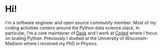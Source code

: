 # Hi!

I'm a software engineer and open source community member. Most of my coding activities centers around the Python data science stack. In particular, I'm a core maintainer of [Dask](https://dask.org/) and I work at [Coiled](https://coiled.io/) where I focus on scaling Python. Previously I studied at the University of Wisconsin-Madison where I received my PhD in Physics.